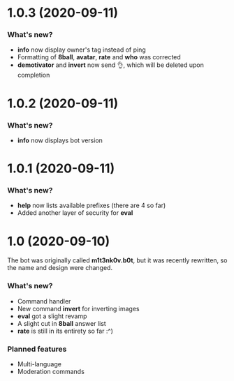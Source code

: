 # 1.0.3 (2020-09-11)

### What's new?
* **info** now display owner's tag instead of ping
* Formatting of **8ball**, **avatar**, **rate** and **who** was corrected
* **demotivator** and **invert** now send 👌, which will be deleted upon completion


# 1.0.2 (2020-09-11)

### What's new?
* **info** now displays bot version


# 1.0.1 (2020-09-11)

### What's new?
* **help** now lists available prefixes (there are 4 so far)
* Added another layer of security for **eval**


# 1.0 (2020-09-10)

The bot was originally called **m1t3nk0v.b0t**, but it was recently rewritten, so the name and design were changed.

### What's new?
* Command handler
* New command **invert** for inverting images
* **eval** got a slight revamp
* A slight cut in **8ball** answer list
* **rate** is still in its entirety so far :^)

### Planned features
* Multi-language
* Moderation commands